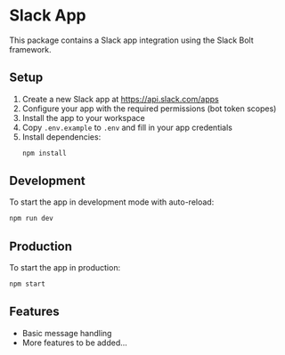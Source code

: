 # Slack App

This package contains a Slack app integration using the Slack Bolt framework.

## Setup

1. Create a new Slack app at https://api.slack.com/apps
2. Configure your app with the required permissions (bot token scopes)
3. Install the app to your workspace
4. Copy `.env.example` to `.env` and fill in your app credentials
5. Install dependencies:
   ```bash
   npm install
   ```

## Development

To start the app in development mode with auto-reload:
```bash
npm run dev
```

## Production

To start the app in production:
```bash
npm start
```

## Features

- Basic message handling
- More features to be added...
